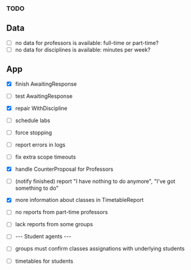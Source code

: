 ### TODO

## Data
- [ ] no data for professors is available: full-time or part-time?
- [ ] no data for disciplines is available: minutes per week?

## App
- [x] finish AwaitingResponse
- [ ] test AwaitingResponse
- [x] repair WithDiscipline

- [ ] schedule labs
- [ ] force stopping
- [ ] report errors in logs
- [ ] fix extra scope timeouts
- [x] handle CounterProposal for Professors
- [ ] (notify finished) report "I have nothing to do anymore", "I've got something to do"
- [x] more information about classes in TimetableReport

- [ ] no reports from part-time professors
- [ ] lack reports from some groups

- [ ] --- Student agents ---
- [ ] groups must confirm classes assignations with underlying students
- [ ] timetables for students
